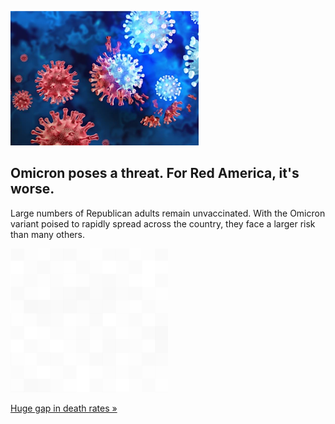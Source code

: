 
![Omicron poses a threat. For Red America, it's worse.](./20211217175845.png)
## Omicron poses a threat. For Red America, it's worse.

Large numbers of Republican adults remain unvaccinated. With the Omicron variant poised to rapidly spread across the country, they face a larger risk than many others.

![pic](../square_bg.png)

[Huge gap in death rates »](https://www.yahoo.com/news/omicron-threatens-red-america-133806868.html)

